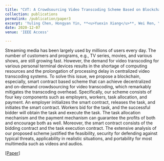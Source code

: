 ```yaml
---
title: "CVT: A Crowdsourcing Video Transcoding Scheme Based on Blockchain Smart Contracts"
collection: publications
permalink: /publication/paper3
excerpt: 'Yuling Chen, Hongyan Yin, **<u>Yuexin Xiang</u>**, Wei Ren, Yi Ren, and Neal Naixue Xiong'
date: 2020-12-07
venue: 'IEEE Access'

---
```


Streaming media has been largely used by millions of users every day. The number of customers and programs, e.g., TV series, movies, and various shows, are still growing fast. However, the demand for video transcoding for various personal terminal devices results in the shortage of computing resources and the prolongation of processing delay in centralized video transcoding systems. To solve this issue, we propose a blockchain, especially, smart contract based scheme that can achieve decentralized and on-demand crowdsourcing for video transcoding, which remarkably mitigates the transcoding overhead. Specifically, our scheme consists of four key components such as employers, workers, task allocation, and payment. An employer initializes the smart contract, releases the task, and initiates the smart contract. Workers bid for the task, and the successful bidder will obtain the task and execute the task. The task allocation mechanism and the payment mechanism can guarantee the profits of both and encourage both as well. Moreover, the smart contract consists of the bidding contract and the task execution contract. The extensive analysis of our proposed scheme justified the feasibility, security for defending against typical threats, applicability in realistic situations, and portability for most multimedia such as videos and audios.

[[Paper](https://ieeexplore.ieee.org/abstract/document/9285293)]




